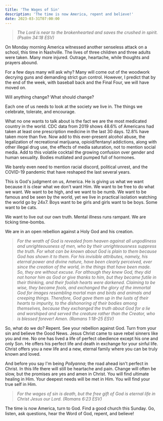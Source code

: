 ```yaml
---
title: 'The Wages of Sin'
description: 'The time is now America, repent and believe!'
date: 2023-03-31T07:00:00
---
```


> _The Lord is near to the brokenhearted and saves the crushed in spirit. (Psalm 34:18 ESV)_

On Monday morning America witnessed another senseless attack on a school, this time in Nashville. The lives of three children and three adults were taken. Many more injured. Outrage, heartache, while thoughts and prayers abound.

For a few days many will ask why? Many will come out of the woodwork decrying guns and demanding strict gun control. However, I predict that by the end of the week, with baseball back and the Final Four, we will have moved on.

Will anything change? What should change?

Each one of us needs to look at the society we live in. The things we celebrate, tolerate, and encourage.

What no one wants to talk about is the fact we are the most medicated country in the world. CDC data from 2019 shows 48.6% of Americans had taken at least one prescription medicine in the last 30 days. 12.8% have taken more than five. Now add to this ever-present alcohol abuse, the legalization of recreational marijuana, opioid/fentanyl addictions, along with other illegal drug use, the effects of media saturation, not to mention social media. Add to this volatile cocktail the growing confusion over gender and human sexuality. Bodies mutilated and pumped full of hormones.

We barely even need to mention racial discord, political unrest, and the COVID-19 pandemic that have reshaped the last several years.

This is God's judgment on us, America. He is giving us what we want because it is clear what we don't want Him. We want to be free to do what we want. We want to be high, and we want to be numb. We want to be famous and be seen by the world, yet we live in practical isolation watching the world go by 24x7. Boys want to be girls and girls want to be boys. Some want to be cats.

We want to live out our own truth. Mental illness runs rampant. We are ticking time-bombs.

We are in an open rebellion against a Holy God and his creation.

> _For the wrath of God is revealed from heaven against all ungodliness and unrighteousness of men, who by their unrighteousness suppress the truth. For what can be known about God is plain to them because God has shown it to them. For his invisible attributes, namely, his eternal power and divine nature, have been clearly perceived, ever since the creation of the world, in the things that have been made. So, they are without excuse. For although they knew God, they did not honor him as God or give thanks to him, but they became futile in their thinking, and their foolish hearts were darkened. Claiming to be wise, they became fools, and exchanged the glory of the immortal God for images resembling mortal man and birds and animals and creeping things. Therefore, God gave them up in the lusts of their hearts to impurity, to the dishonoring of their bodies among themselves, because they exchanged the truth about God for a lie and worshiped and served the creature rather than the Creator, who is blessed forever! Amen. (Romans 1:18–25 ESV)_

So, what do we do? Repent. See your rebellion against God. Turn from your sin and believe the Good News. Jesus Christ came to save rebel sinners like you and me. No one has lived a life of perfect obedience except his one and only Son. He offers his perfect life and death in exchange for your sinful life. Christ offers you a new life and a new, eternal family where you can be truly known and loved.

And before you say I'm being _Pollyanna_; the road ahead isn't perfect in Christ. In this life there will still be heartache and pain. Change will often be slow, but the promises are yes and amen in Christ. You will find ultimate healing in Him. Your deepest needs will be met in Him. You will find your true self in Him.

> _For the wages of sin is death, but the free gift of God is eternal life in Christ Jesus our Lord. (Romans 6:23 ESV)_

The time is now America, turn to God. Find a good church this Sunday. Go, listen, ask questions, hear the Word of God, repent, and believe!
